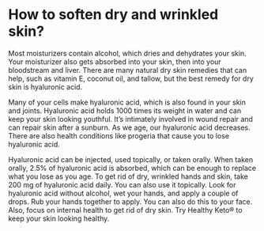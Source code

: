 # How to soften dry and wrinkled skin?

Most moisturizers contain alcohol, which dries and dehydrates your skin. Your moisturizer also gets absorbed into your skin, then into your bloodstream and liver. There are many natural dry skin remedies that can help, such as vitamin E, coconut oil, and tallow, but the best remedy for dry skin is hyaluronic acid.

Many of your cells make hyaluronic acid, which is also found in your skin and joints. Hyaluronic acid holds 1000 times its weight in water and can keep your skin looking youthful. It’s intimately involved in wound repair and can repair skin after a sunburn. As we age, our hyaluronic acid decreases. There are also health conditions like progeria that cause you to lose hyaluronic acid.

Hyaluronic acid can be injected, used topically, or taken orally. When taken orally, 2.5% of hyaluronic acid is absorbed, which can be enough to replace what you lose as you age. To get rid of dry, wrinkled hands and skin, take 200 mg of hyaluronic acid daily. You can also use it topically. Look for hyaluronic acid without alcohol, wet your hands, and apply a couple of drops. Rub your hands together to apply. You can also do this to your face. Also, focus on internal health to get rid of dry skin. Try Healthy Keto® to keep your skin looking healthy.